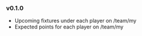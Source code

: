 ### v0.1.0

- Upcoming fixtures under each player on /team/my
- Expected points for each player on /team/my
